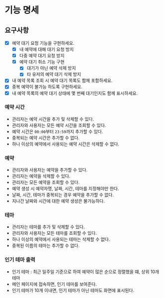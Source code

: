 # 기능 명세

## 요구사항

- [x] 예약 대기 요청 기능을 구현하세요.
    - [x] 내 예약에 대해 대기 요청 방지
    - [x] 다중 예약 대기 요청 방지
    - [x] 예약 대기 취소 기능 구현
        - [x] 대기가 아닌 예약 삭제 방지
        - [x] 타 유저의 예약 대기 삭제 방지
- [x] 내 예약 목록 조회 시 예약 대기 목록도 함께 포함하세요.
- [x] 중복 예약이 불가능 하도록 구현하세요.
- [x] 내 예약 목록의 예약 대기 상태에 몇 번째 대기인지도 함께 표시하세요.

### 예약 시간

- 관리자는 예약 시간을 추가 및 삭제할 수 있다.
- 관리자와 사용자는 모든 예약 시간을 조회할 수 있다.
- 예약 시간은 `00:00`부터 `23:59`까지 추가할 수 있다.
- 중복되는 예약 시간은 추가할 수 없다.
- 하나 이상의 예약에서 사용되는 예약 시간은 삭제할 수 없다.

### 예약

- 관리자와 사용자는 예약을 추가할 수 있다.
- 관리자는 예약을 삭제할 수 있다.
- 관리자는 모든 예약을 조회할 수 있다.
- 예약 생성 시 예약자명, 날짜, 시간, 테마를 지정해야만 한다.
- 날짜, 시간, 테마가 중복되는 경우 예약을 추가할 수 없다.
- 지나간 날짜와 시간에 대한 예약 생성은 불가능하다.

### 테마

- 관리자는 테마를 추가 및 삭제할 수 있다.
- 관리자와 사용자는 모든 테마를 조회할 수 있다.
- 하나 이상의 예약에서 사용되는 테마는 삭제할 수 없다.
- 중복된 이름의 테마는 추가할 수 없다.

### 인기 테마 출력

- 인기 테마 : 최근 일주일 기준으로 하여 예약이 많은 순으로 정렬했을 떄, 상위 10개 테마
- 메인 페이지에 접속하면, 인기 테마를 보여준다.
- 인기 테마가 10개 이내면, 인기 테마가 아닌 테마도 화면에 표시된다.
